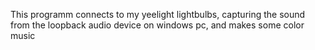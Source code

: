 This programm connects to my yeelight lightbulbs, capturing the sound from the loopback audio device on windows pc, and makes some color music 
